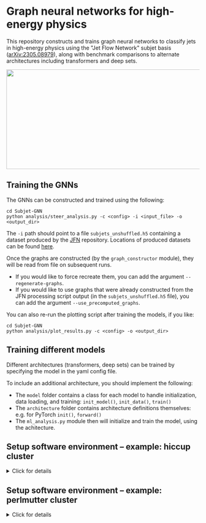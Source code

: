 # Graph neural networks for high-energy physics

This repository constructs and trains graph neural networks to classify jets in high-energy physics using the "Jet Flow Network" subjet basis ([arXiv:2305.08979](https://arxiv.org/abs/2305.08979)),
along with benchmark comparisons to alternate architectures including transformers and deep sets.

<div align="center">
<img src="https://github.com/jdmulligan/Subjet-GNN/assets/16219745/8dc896c6-1201-4d68-8cfa-932d1d79a2db" width="700" height="260">
</div>  

## Training the GNNs

The GNNs can be constructed and trained using the following:
```
cd Subjet-GNN
python analysis/steer_analysis.py -c <config> -i <input_file> -o <output_dir>
```
The `-i` path should point to a file `subjets_unshuffled.h5` containing a dataset produced by the [JFN](https://github.com/jdmulligan/JFN) repository. Locations of produced datasets can be found [here](https://docs.google.com/spreadsheets/d/1DI_GWwZO8sYDB9FS-rFzitoDk3SjfHfgoKVVGzG1j90).

Once the graphs are constructed (by the `graph_constructor` module), they will be read from file on subsequent runs. 
- If you would like to force recreate them, you can add the argument `--regenerate-graphs`.
- If you would like to use graphs that were already constructed from the JFN processing script output (in the `subjets_unshuffled.h5` file), you can add the argument `--use_precomputed_graphs`.

You can also re-run the plotting script after training the models, if you like:
```
cd Subjet-GNN
python analysis/plot_results.py -c <config> -o <output_dir>
```

## Training different models

Different architectures (transformers, deep sets) can be trained by specifying the model in the yaml config file.

To include an additional architecture, you should implement the following:
- The `model` folder contains a class for each model to handle initialization, data loading, and training: `init_model()`, `init_data()`, `train()`
- The `architecture` folder contains architecture definitions themselves: e.g. for PyTorch `init()`, `forward()`
- The `ml_analysis.py` module then will initialize and train the model, using the achitecture.

## Setup software environment – example: hiccup cluster
<details>
  <summary>Click for details</summary>
<br/> 

### Logon and allocate a node – example on hiccupgpu
  
Logon directly to hiccupgpu:
```
ssh <user>@hic.lbl.gov -p 1142
```

This is not yet integrated into the slurm queue on the hiccup system, so just beware that if someone else is using the system at the same time you will want to keep an extra eye on the memory consumption.

### Initialize environment
  
Now we need to initialize the environment: set the python version and create a virtual environment for python packages.
Since various ML packages require higher python versions than installed system-wide, we have set up an initialization script to take care of this. 
The first time you set up, you can do:
```
cd Subjet-GNN
./init_hiccup.sh --install
```
  
On subsequent times, you don't need to pass the `install` flag:
```
cd Subjet-GNN
./init_hiccup.sh
```

Now we are ready to run our scripts.


</details>

## Setup software environment – example: perlmutter cluster
<details>
  <summary>Click for details</summary>
<br/> 
  
### Logon and allocate a node
  
Logon to perlmutter:
```
ssh <user>@perlmutter-p1.nersc.gov
```

First, request an [interactive node](https://docs.nersc.gov/jobs/interactive/) from the slurm batch system:
   ```
   salloc --nodes 1 --qos interactive --time 02:00:00 --constraint gpu --gpus 4 --account=alice_g
   ``` 
   which requests 4 GPUs on a node in the alice allocation. 
When you’re done with your session, just type `exit`.

### Initialize environment
  
We will only run the ML part of the pipeline on perlmutter. For now, you should copy your output file of generated jets/events:
```
scp -r /rstorage/<output_file> <user>@perlmutter-p1.nersc.gov:/pscratch/sd/<initial letter of user>/<user>/
```

Now we need to initialize the environment:
```
cd Subjet-GNN
source init_perlmutter.sh
```

Now we are ready to run our scripts.

   
</details>